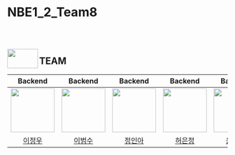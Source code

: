 # NBE1_2_Team8

<br></br>
<p align="left">  
  <img src="https://github.com/user-attachments/assets/9d9bf638-7c59-421a-aaed-c3f1b7bc625c" align="left" width="70" height="44">  
  <h2>TEAM</h2>
</p>

|Backend|Backend|Backend|Backend|Backend|
|:---:|:---:|:---:|:---:|:---:|
| <img src="https://github.com/user-attachments/assets/52716ea1-8b2c-4376-b76d-8c1c3ad88891" width=100 height=100></a> | <a href="https://github.com/j-ra1n"> <img src = "https://avatars.githubusercontent.com/u/86824224?v=4" width=100 height=100></a> | <a href="https://github.com/rndudals"> <img src="https://avatars.githubusercontent.com/u/150119998?v=4" width=100 height=100></a> | <a href="https://github.com/j-ra1n"> <img src="https://avatars.githubusercontent.com/u/111877048?v=4" width=100 height=100></a> | <a href="https://github.com/jusung-c"> <img src="https://avatars.githubusercontent.com/u/82310788?v=4" width="100" height="100"></a> |<a href="https://github.com/ghdcksgml1"> 
|[이정우](https://github.com/j-ra1n)|[이범수](https://github.com/leebs0521)|[정인아](https://github.com/InaJeong73)|[허은정](https://github.com/eundeang)|[윤이건](https://github.com/Iecorn)|

